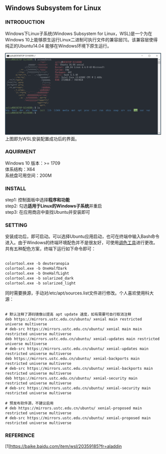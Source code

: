 ## Windows Subsystem for Linux
### INTRODUCTION
Windows下Linux子系统(Windows Subsystem for Linux，WSL)是一个为在Windows 10上能够原生运行Linux二进制可执行文件的兼容层[1]。该兼容层使得纯正的Ubuntu14.04
能够在Windows环境下原生运行。
<div align="center">
<img style="flex-grow:1; flex-shrink:1; border: 1px solid black;" src="./wsl.PNG" width="600" alt="wsl" />
</div>上图即为WSL安装配置成功后的界面。  

### AQUIRMENT
Windows 10 版本：>= 1709  
体系结构：X64  
系统盘可用空间：200M
### INSTALL
step1: 控制面板中选择**程序和功能**  
step2: 勾选**适用于Linux的Windows子系统**并重启  
step3: 在应用商店中查找Ubuntu并安装即可
### SETTING
安装成功后，即可启动。可以选择Ubuntu应用启动，也可在终端中输入Bash命令进入。由于Windows的终端环境配色并不是很友好，可使用[调色工具](https://github.com/Microsoft/console/releases/tag/1708.14008)进行更改。
共有五种配色方案，终端下运行如下命令即可：
<pre><code>
colortool.exe -b deuteranopia
colortool.exe -b OneHalfDark
colortool.exe -b OneHalfLight
colortool.exe -b solarized_dark
colortool.exe -b solarized_light
</code></pre>
同时需要换源，手动对/etc/apt/sources.list文件进行修改。个人喜欢使用科大源：
<pre><code>
# 默认注释了源码镜像以提高 apt update 速度，如有需要可自行取消注释
deb https://mirrors.ustc.edu.cn/ubuntu/ xenial main restricted universe multiverse
# deb-src https://mirrors.ustc.edu.cn/ubuntu/ xenial main main restricted universe multiverse
deb https://mirrors.ustc.edu.cn/ubuntu/ xenial-updates main restricted universe multiverse
# deb-src https://mirrors.ustc.edu.cn/ubuntu/ xenial-updates main restricted universe multiverse
deb https://mirrors.ustc.edu.cn/ubuntu/ xenial-backports main restricted universe multiverse
# deb-src https://mirrors.ustc.edu.cn/ubuntu/ xenial-backports main restricted universe multiverse
deb https://mirrors.ustc.edu.cn/ubuntu/ xenial-security main restricted universe multiverse
# deb-src https://mirrors.ustc.edu.cn/ubuntu/ xenial-security main restricted universe multiverse
 
# 预发布软件源，不建议启用
# deb https://mirrors.ustc.edu.cn/ubuntu/ xenial-proposed main restricted universe multiverse
# deb-src https://mirrors.ustc.edu.cn/ubuntu/ xenial-proposed main restricted universe multiverse
</code></pre>

### REFERENCE
[1]https://baike.baidu.com/item/wsl/20359185?fr=aladdin
